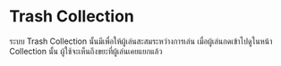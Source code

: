 # Trash Collection
ระบบ Trash Collection นั้นมีเพื่อให้ผู้เล่นสะสมระหว่างการเล่น
เมื่อผู้เล่นกดเข้าไปดูในหน้า Collection นั้น ผู้ใช้จะเห็นถึงขยะที่ผู้เล่นเคยแยกแล้ว
